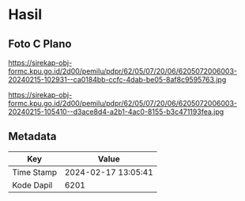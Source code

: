 # Hasil

## Foto C Plano

https://sirekap-obj-formc.kpu.go.id/2d00/pemilu/pdpr/62/05/07/20/06/6205072006003-20240215-102931--ca0184bb-ccfc-4dab-be05-8af8c9595763.jpg

https://sirekap-obj-formc.kpu.go.id/2d00/pemilu/pdpr/62/05/07/20/06/6205072006003-20240215-105410--d3ace8d4-a2b1-4ac0-8155-b3c471193fea.jpg


## Metadata

| Key        | Value               |
| ---------- | ------------------- |
| Time Stamp | 2024-02-17 13:05:41 |
| Kode Dapil | 6201                |



